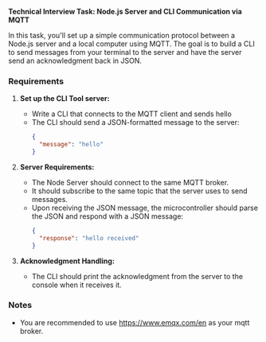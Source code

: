 **Technical Interview Task: Node.js Server and CLI Communication via MQTT**

In this task, you'll set up a simple communication protocol between a Node.js server and a local computer using MQTT. The goal is to build a CLI to send messages from your terminal to the server and have the server send an acknowledgment back in JSON.

### Requirements

1. **Set up the CLI Tool server:**

   - Write a CLI that connects to the MQTT client and sends hello
   - The CLI should send a JSON-formatted message to the server:
     ```json
     {
       "message": "hello"
     }
     ```

2. **Server Requirements:**

   - The Node Server should connect to the same MQTT broker.
   - It should subscribe to the same topic that the server uses to send messages.
   - Upon receiving the JSON message, the microcontroller should parse the JSON and respond with a JSON message:
     ```json
     {
       "response": "hello received"
     }
     ```

3. **Acknowledgment Handling:**
   - The CLI should print the acknowledgment from the server to the console when it receives it.

### Notes

- You are recommended to use https://www.emqx.com/en as your mqtt broker.
